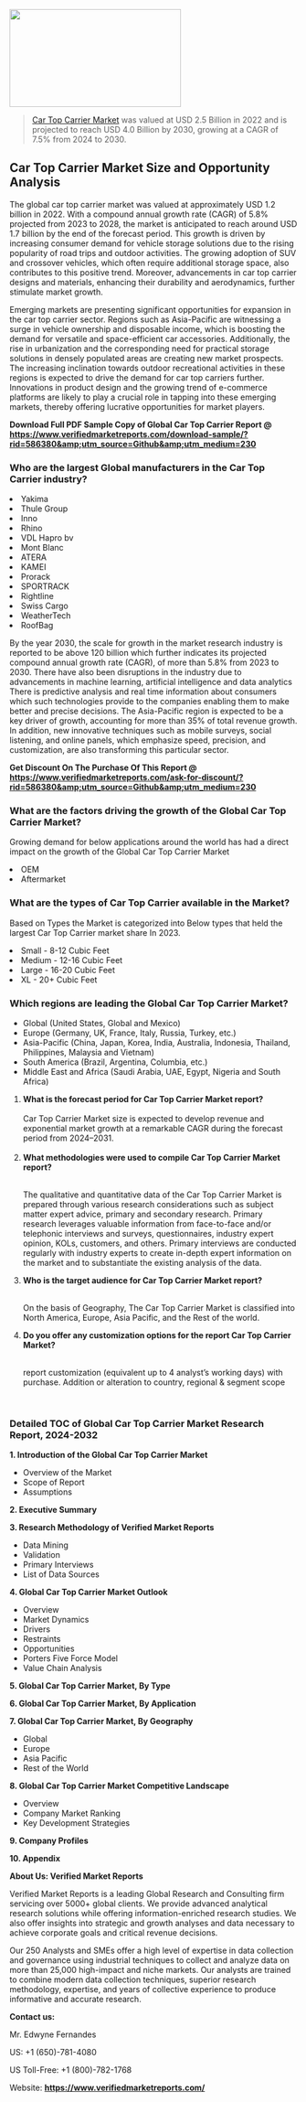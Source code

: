 <img src="https://ffe5etoiles.com/wp-content/uploads/2024/12/MST1-300x171.png" alt="" width="300" height="171" class="alignnone size-medium wp-image-20088" /><blockquote><p><p><a href="https://www.verifiedmarketreports.com/download-sample/?rid=586380&utm_source=Github&utm_medium=230" target="_blank">Car Top Carrier Market</a> was valued at USD 2.5 Billion in 2022 and is projected to reach USD 4.0 Billion by 2030, growing at a CAGR of 7.5% from 2024 to 2030.</p></blockquote><p><h2>Car Top Carrier Market Size and Opportunity Analysis</h2><p>The global car top carrier market was valued at approximately USD 1.2 billion in 2022. With a compound annual growth rate (CAGR) of 5.8% projected from 2023 to 2028, the market is anticipated to reach around USD 1.7 billion by the end of the forecast period. This growth is driven by increasing consumer demand for vehicle storage solutions due to the rising popularity of road trips and outdoor activities. The growing adoption of SUV and crossover vehicles, which often require additional storage space, also contributes to this positive trend. Moreover, advancements in car top carrier designs and materials, enhancing their durability and aerodynamics, further stimulate market growth.</p><p>Emerging markets are presenting significant opportunities for expansion in the car top carrier sector. Regions such as Asia-Pacific are witnessing a surge in vehicle ownership and disposable income, which is boosting the demand for versatile and space-efficient car accessories. Additionally, the rise in urbanization and the corresponding need for practical storage solutions in densely populated areas are creating new market prospects. The increasing inclination towards outdoor recreational activities in these regions is expected to drive the demand for car top carriers further. Innovations in product design and the growing trend of e-commerce platforms are likely to play a crucial role in tapping into these emerging markets, thereby offering lucrative opportunities for market players.</p></p><p class=""><strong>Download Full PDF Sample Copy of Global Car Top Carrier Report @ <a href="https://www.verifiedmarketreports.com/download-sample/?rid=586380&amp;utm_source=Github&amp;utm_medium=230" target="_blank">https://www.verifiedmarketreports.com/download-sample/?rid=586380&amp;utm_source=Github&amp;utm_medium=230</a></strong></p><h3 id="" class="">Who are the largest Global manufacturers in the Car Top Carrier industry?</h3><p><li>Yakima</li><li> Thule Group</li><li> Inno</li><li> Rhino</li><li> VDL Hapro bv</li><li> Mont Blanc</li><li> ATERA</li><li> KAMEI</li><li> Prorack</li><li> SPORTRACK</li><li> Rightline</li><li> Swiss Cargo</li><li> WeatherTech</li><li> RoofBag</li></p><div class=""><div class="" dir="" data-message-author-role="" data-message-id="" data-message-model-slug=""><div class=""><div class=""><div class=""><div class="" dir="" data-message-author-role="" data-message-id="" data-message-model-slug=""><div class=""><div class=""><p>By the year 2030, the scale for growth in the market research industry is reported to be above 120 billion which further indicates its projected compound annual growth rate (CAGR), of more than 5.8% from 2023 to 2030. There have also been disruptions in the industry due to advancements in machine learning, artificial intelligence and data analytics There is predictive analysis and real time information about consumers which such technologies provide to the companies enabling them to make better and precise decisions. The Asia-Pacific region is expected to be a key driver of growth, accounting for more than 35% of total revenue growth. In addition, new innovative techniques such as mobile surveys, social listening, and online panels, which emphasize speed, precision, and customization, are also transforming this particular sector.</p><p><strong>Get Discount On The Purchase Of This Report @&nbsp; <a href="https://www.verifiedmarketreports.com/ask-for-discount/?rid=586380&amp;utm_source=Github&amp;utm_medium=230" target="_blank">https://www.verifiedmarketreports.com/ask-for-discount/?rid=586380&amp;utm_source=Github&amp;utm_medium=230</a></strong></p></div></div></div></div></div></div></div></div><h3 id="" class="">What are the factors driving the growth of the Global Car Top Carrier Market?</h3><p id="" class="">Growing demand for below applications around the world has had a direct impact on the growth of the Global Car Top Carrier Market</p><p id="" class=""><li>OEM</li><li> Aftermarket</li></p><h3 id="" class="">What are the types of Car Top Carrier available in the Market?</h3><p id="" class="">Based on Types the Market is categorized into Below types that held the largest Car Top Carrier market share In 2023.</p><p id="" class=""><li>Small - 8-12 Cubic Feet</li><li> Medium - 12-16 Cubic Feet</li><li> Large - 16-20 Cubic Feet</li><li> XL - 20+ Cubic Feet</li></p><h3 id="" class="">Which regions are leading the Global Car Top Carrier Market?</h3><ul><li>Global (United States, Global and Mexico)</li><li>Europe (Germany, UK, France, Italy, Russia, Turkey, etc.)</li><li>Asia-Pacific (China, Japan, Korea, India, Australia, Indonesia, Thailand, Philippines, Malaysia and Vietnam)</li><li>South America (Brazil, Argentina, Columbia, etc.)</li><li>Middle East and Africa (Saudi Arabia, UAE, Egypt, Nigeria and South Africa)</li></ul><p><ol><li><strong>What is the forecast period for Car Top Carrier Market report?<br /></strong><br /><span data-sheets-root="1" data-sheets-value="{&quot;1&quot;:2,&quot;2&quot;:&quot;XXXX size is expected to develop revenue and exponential market growth at a remarkable CAGR during the forecast period from 2024&ndash;2030.&quot;}" data-sheets-userformat="{&quot;2&quot;:12674,&quot;4&quot;:{&quot;1&quot;:2,&quot;2&quot;:16776960},&quot;10&quot;:2,&quot;11&quot;:0,&quot;15&quot;:&quot;Arial&quot;,&quot;16&quot;:12}">Car Top Carrier Market size is expected to develop revenue and exponential market growth at a remarkable CAGR during the forecast period from 2024&ndash;2031.</span><br /><br /></li><li><strong>What methodologies were used to compile Car Top Carrier Market report?<br /><br /></strong><p>The qualitative and quantitative data of the&nbsp;Car Top Carrier Market is prepared through various research considerations such as subject matter expert advice, primary and secondary research. Primary research leverages valuable information from face-to-face and/or telephonic interviews and surveys, questionnaires, industry expert opinion, KOLs, customers, and others. Primary interviews are conducted regularly with industry experts to create in-depth expert information on the market and to substantiate the existing analysis of the data.&nbsp;</p></li><li><strong>Who is the target audience for Car Top Carrier Market report?<br /><br /></strong><p>On the basis of Geography, The&nbsp;Car Top Carrier Market is classified into North America, Europe, Asia Pacific, and the Rest of the world.</p></li><li><strong>Do you offer any customization options for the report Car Top Carrier Market?<br /><br /></strong><p>report customization (equivalent up to 4 analyst&rsquo;s working days) with purchase. Addition or alteration to country, regional &amp; segment scope</p><p>&nbsp;</p></li></ol></p><h3 id="" class="">Detailed TOC of Global Car Top Carrier Market Research Report, 2024-2032</h3><p id="" class=""><strong>1. Introduction of the Global Car Top Carrier Market</strong></p><ul><li>Overview of the Market</li><li>Scope of Report</li><li>Assumptions</li></ul><p id="" class=""><strong>2. Executive Summary</strong></p><p id="" class=""><strong>3. Research Methodology of&nbsp;Verified Market Reports</strong></p><ul><li>Data Mining</li><li>Validation</li><li>Primary Interviews</li><li>List of Data Sources</li></ul><p id="" class=""><strong>4. Global Car Top Carrier Market Outlook</strong></p><ul><li>Overview</li><li>Market Dynamics</li><li>Drivers</li><li>Restraints</li><li>Opportunities</li><li>Porters Five Force Model</li><li>Value Chain Analysis</li></ul><p id="" class=""><strong>5. Global Car Top Carrier Market, By&nbsp;Type</strong></p><p id="" class=""><strong>6. Global Car Top Carrier Market, By Application</strong></p><p id="" class=""><strong>7. Global Car Top Carrier Market, By Geography</strong></p><ul><li>Global</li><li>Europe</li><li>Asia Pacific</li><li>Rest of the World</li></ul><p id="" class=""><strong>8. Global Car Top Carrier Market Competitive Landscape</strong></p><ul><li>Overview</li><li>Company Market Ranking</li><li>Key Development Strategies</li></ul><p id="" class=""><strong>9. Company Profiles</strong></p><p id="" class=""><strong>10. Appendix</strong></p><p id="" class=""><strong>About Us: Verified Market Reports</strong></p><p id="" class="">Verified Market Reports is a leading Global Research and Consulting firm servicing over 5000+ global clients. We provide advanced analytical research solutions while offering information-enriched research studies. We also offer insights into strategic and growth analyses and data necessary to achieve corporate goals and critical revenue decisions.</p><p id="" class="">Our 250 Analysts and SMEs offer a high level of expertise in data collection and governance using industrial techniques to collect and analyze data on more than 25,000 high-impact and niche markets. Our analysts are trained to combine modern data collection techniques, superior research methodology, expertise, and years of collective experience to produce informative and accurate research.</p><p id="" class=""><strong>Contact us:</strong></p><p id="" class="">Mr. Edwyne Fernandes</p><p id="" class="">US: +1 (650)-781-4080</p><p id="" class="">US Toll-Free: +1 (800)-782-1768</p><p id="" class="">Website: <a target="" data-test-app-aware-link=""><strong>https://www.verifiedmarketreports.com/</strong></a></p>
